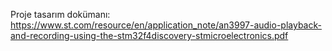 Proje tasarım dokümanı: https://www.st.com/resource/en/application_note/an3997-audio-playback-and-recording-using-the-stm32f4discovery-stmicroelectronics.pdf
